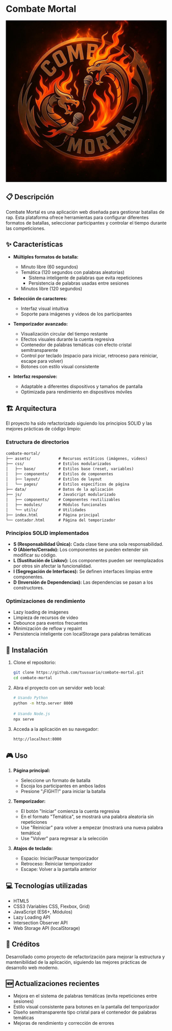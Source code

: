 # Combate Mortal

![Combate Mortal Logo](assets/images/Fondo-logo.jpg)

## 📋 Descripción

Combate Mortal es una aplicación web diseñada para gestionar batallas de rap. Esta plataforma ofrece herramientas para configurar diferentes formatos de batallas, seleccionar participantes y controlar el tiempo durante las competiciones.

## ✨ Características

- **Múltiples formatos de batalla:**
  - Minuto libre (60 segundos)
  - Temática (120 segundos con palabras aleatorias)
    - Sistema inteligente de palabras que evita repeticiones
    - Persistencia de palabras usadas entre sesiones
  - Minutos libre (120 segundos)

- **Selección de caracteres:**
  - Interfaz visual intuitiva
  - Soporte para imágenes y videos de los participantes

- **Temporizador avanzado:**
  - Visualización circular del tiempo restante
  - Efectos visuales durante la cuenta regresiva
  - Contenedor de palabras temáticas con efecto cristal semitransparente
  - Control por teclado (espacio para iniciar, retroceso para reiniciar, escape para volver)
  - Botones con estilo visual consistente

- **Interfaz responsive:**
  - Adaptable a diferentes dispositivos y tamaños de pantalla
  - Optimizada para rendimiento en dispositivos móviles

## 🏗️ Arquitectura

El proyecto ha sido refactorizado siguiendo los principios SOLID y las mejores prácticas de código limpio:

### Estructura de directorios

```
combate-mortal/
├── assets/            # Recursos estáticos (imágenes, videos)
├── css/               # Estilos modularizados
│   ├── base/          # Estilos base (reset, variables)
│   ├── components/    # Estilos de componentes
│   ├── layout/        # Estilos de layout
│   └── pages/         # Estilos específicos de página
├── data/              # Datos de la aplicación
├── js/                # JavaScript modularizado
│   ├── components/    # Componentes reutilizables
│   ├── modules/       # Módulos funcionales
│   └── utils/         # Utilidades
├── index.html         # Página principal
└── contador.html      # Página del temporizador
```

### Principios SOLID implementados

- **S (Responsabilidad Única):** Cada clase tiene una sola responsabilidad.
- **O (Abierto/Cerrado):** Los componentes se pueden extender sin modificar su código.
- **L (Sustitución de Liskov):** Los componentes pueden ser reemplazados por otros sin afectar la funcionalidad.
- **I (Segregación de Interfaces):** Se definen interfaces limpias entre componentes.
- **D (Inversión de Dependencias):** Las dependencias se pasan a los constructores.

### Optimizaciones de rendimiento

- Lazy loading de imágenes
- Limpieza de recursos de video
- Debounce para eventos frecuentes
- Minimización de reflow y repaint
- Persistencia inteligente con localStorage para palabras temáticas

## 🚀 Instalación

1. Clone el repositorio:
   ```bash
   git clone https://github.com/tuusuario/combate-mortal.git
   cd combate-mortal
   ```

2. Abra el proyecto con un servidor web local:
   ```bash
   # Usando Python
   python -m http.server 8000
   
   # Usando Node.js
   npx serve
   ```

3. Acceda a la aplicación en su navegador:
   ```
   http://localhost:8000
   ```

## 🎮 Uso

1. **Página principal:**
   - Seleccione un formato de batalla
   - Escoja los participantes en ambos lados
   - Presione "¡FIGHT!" para iniciar la batalla

2. **Temporizador:**
   - El botón "Iniciar" comienza la cuenta regresiva
   - En el formato "Temática", se mostrará una palabra aleatoria sin repeticiones
   - Use "Reiniciar" para volver a empezar (mostrará una nueva palabra temática)
   - Use "Volver" para regresar a la selección

3. **Atajos de teclado:**
   - Espacio: Iniciar/Pausar temporizador
   - Retroceso: Reiniciar temporizador
   - Escape: Volver a la pantalla anterior

## 💻 Tecnologías utilizadas

- HTML5
- CSS3 (Variables CSS, Flexbox, Grid)
- JavaScript (ES6+, Módulos)
- Lazy Loading API
- Intersection Observer API
- Web Storage API (localStorage)

## 📝 Créditos

Desarrollado como proyecto de refactorización para mejorar la estructura y mantenibilidad de la aplicación, siguiendo las mejores prácticas de desarrollo web moderno.

## 🆕 Actualizaciones recientes

- Mejora en el sistema de palabras temáticas (evita repeticiones entre sesiones)
- Estilo visual consistente para botones en la pantalla del temporizador
- Diseño semitransparente tipo cristal para el contenedor de palabras temáticas
- Mejoras de rendimiento y corrección de errores
